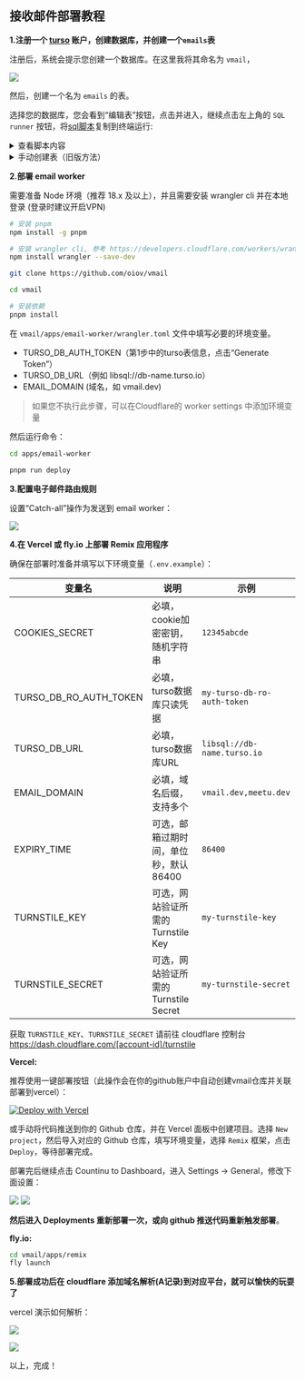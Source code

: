 ## 接收邮件部署教程

**1.注册一个 [turso](https://turso.tech) 账户，创建数据库，并创建一个`emails`表**

注册后，系统会提示您创建一个数据库。在这里我将其命名为 `vmail`，

![](https://img.inke.app/file/3773b481c78c9087140b1.png) 

然后，创建一个名为 `emails` 的表。

选择您的数据库，您会看到“编辑表”按钮，点击并进入，继续点击左上角的 `SQL runner` 按钮，将[sql脚本](https://github.com/oiov/vmail/blob/main/packages/database/drizzle/0000_sturdy_arclight.sql)复制到终端运行:

<details>
<summary>查看脚本内容</summary>
<pre ><code>CREATE TABLE `emails` (
 `id` text PRIMARY KEY NOT NULL,
 `message_from` text NOT NULL,
 `message_to` text NOT NULL,
 `headers` text NOT NULL,
 `from` text NOT NULL,
 `sender` text,
 `reply_to` text,
 `delivered_to` text,
 `return_path` text,
 `to` text,
 `cc` text,
 `bcc` text,
 `subject` text,
 `message_id` text NOT NULL,
 `in_reply_to` text,
 `references` text,
 `date` text,
 `html` text,
 `text` text,
 `created_at` integer NOT NULL,
 `updated_at` integer NOT NULL
);
</code></pre>
</details>

<details>
<summary>手动创建表（旧版方法）</summary>
![](https://img.inke.app/file/d49086f9b450edd5a2cef.png) 
> ⚠️ 注意：**左上角有一个加号按钮，我尝试点击它没有任何提示或效果，所以我使用了 turso 提供的 cli 来初始化表。**
Cli 文档：https://docs.turso.tech/cli/introduction 
Linux (或 mac/windows) 终端执行：
```bash
# 安装（安装后记得重启终端生效）
curl -sSfL https://get.tur.so/install.sh | bash
# 登录账户
turso auth login
# 连接到您的Turso数据库
turso db shell <database-name>
```
</details>

**2.部署 email worker**

需要准备 Node 环境（推荐 18.x 及以上），并且需要安装 wrangler cli 并在本地登录 (登录时建议开启VPN)

```bash
# 安装 pnpm 
npm install -g pnpm

# 安装 wrangler cli, 参考 https://developers.cloudflare.com/workers/wrangler/install-and-update
npm install wrangler --save-dev
```

```bash
git clone https://github.com/oiov/vmail

cd vmail

# 安装依赖
pnpm install
```

在 `vmail/apps/email-worker/wrangler.toml` 文件中填写必要的环境变量。

- TURSO_DB_AUTH_TOKEN（第1步中的turso表信息，点击“Generate Token”）
- TURSO_DB_URL（例如 libsql://db-name.turso.io）
- EMAIL_DOMAIN (域名，如 vmail.dev)
  
> 如果您不执行此步骤，可以在Cloudflare的 worker settings 中添加环境变量

然后运行命令：

```bash
cd apps/email-worker

pnpm run deploy
```

**3.配置电子邮件路由规则**

设置“Catch-all”操作为发送到 email worker：

![](https://img.inke.app/file/fa39163411cd35fad0a7f.png) 

**4.在 Vercel 或 fly.io 上部署 Remix 应用程序**

确保在部署时准备并填写以下环境变量（`.env.example`）：

| 变量名                 | 说明                                  | 示例                        |
| ---------------------- | ------------------------------------- | --------------------------- |
| COOKIES_SECRET         | 必填，cookie加密密钥，随机字符串      | `12345abcde`                |
| TURSO_DB_RO_AUTH_TOKEN | 必填，turso数据库只读凭据             | `my-turso-db-ro-auth-token` |
| TURSO_DB_URL           | 必填，turso数据库URL                  | `libsql://db-name.turso.io` |
| EMAIL_DOMAIN           | 必填，域名后缀，支持多个              | `vmail.dev,meetu.dev`       |
| EXPIRY_TIME            | 可选，邮箱过期时间，单位秒，默认86400 | `86400`                     |
| TURNSTILE_KEY          | 可选，网站验证所需的 Turnstile Key    | `my-turnstile-key`          |
| TURNSTILE_SECRET       | 可选，网站验证所需的 Turnstile Secret | `my-turnstile-secret`       |

获取 `TURNSTILE_KEY`、`TURNSTILE_SECRET` 请前往 cloudflare 控制台 https://dash.cloudflare.com/[account-id]/turnstile

**Vercel:** 

推荐使用一键部署按钮（此操作会在你的github账户中自动创建vmail仓库并关联部署到vercel）：

[![Deploy with Vercel](https://vercel.com/button)](https://vercel.com/new/clone?repository-url=https%3A%2F%2Fgithub.com%2Foiov%2Fvmail&env=COOKIES_SECRET&env=TURNSTILE_KEY&env=TURNSTILE_SECRET&env=TURSO_DB_RO_AUTH_TOKEN&env=TURSO_DB_URL&env=EMAIL_DOMAIN&project-name=vmail&repository-name=vmail)

或手动将代码推送到你的 Github 仓库，并在 Vercel 面板中创建项目。选择 `New project`，然后导入对应的 Github 仓库，填写环境变量，选择 `Remix` 框架，点击 `Deploy`，等待部署完成。

部署完后继续点击 Countinu to Dashboard，进入 Settings -> General，修改下面设置：

![](https://img.inke.app/file/573f842ccbefdf8daf319.png)
![](https://img.inke.app/file/36c1566d8c27735bb097d.png)

**然后进入 Deployments 重新部署一次，或向 github 推送代码重新触发部署**。

**fly.io:** 

```bash
cd vmail/apps/remix 
fly launch
```
  
**5.部署成功后在 cloudflare 添加域名解析(A记录)到对应平台，就可以愉快的玩耍了**

vercel 演示如何解析：

![](https://img.inke.app/file/245b71636cd16afcf93c7.png)

![](https://img.inke.app/file/e10af19334fd6a13b7d2e.png)

以上，完成！
